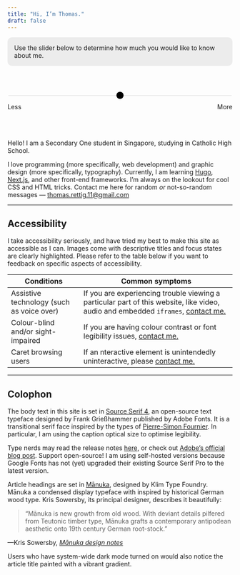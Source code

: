 ```yaml
---
title: "Hi, I’m Thomas."
draft: false
---
```

<style>
.about-slider-container {
	display: flex;
	flex-wrap: wrap;
	justify-content: space-between;
	margin: 4rem auto;
	width: 100%;
	font-family: var(--body-font);
}

.about-slider {
	-webkit-appearance: none;
    width: 100%;
    height: 1px;
    background: #ddd;
    outline: none;
}

.about-slider::-webkit-slider-thumb {
    -webkit-appearance: none;
    appearance: none;
    border-radius: 100%;
    width: 16px;
    height: 16px;
    background: black;
    cursor: grab;
}

.about-slider::-webkit-slider-thumb:hover {
	width: 20px;
	height: 20px;
	border-radius: 100%;
}


.about-slider-container input {
	margin-bottom: 1rem;
	width: 100%
}

.about-copy section {
	display: none
}

.about-copy section.visible {
	display: block
}

label {
	user-select: none;
	font-family: var(--code-font);
}

.background-box {
	border-radius: 10px;
	padding: 15px;
	background: #ececec;
}

@media (prefers-color-scheme: dark) {
	.about-slider::-webkit-slider-thumb {
		background: white;
	}

	.background-box {
		background: #113341;
	}
}

</style>

<p class="background-box">Use the slider below to determine how much you would like to know about me.</p>

<div class="about-slider-container">
  <input type="range" min="1" max="5" value="3" step="1" class="about-slider" id="aboutRange" role="slider">
  <label class="about-min">Less</label>
  <label class="about-max">More</label>
</div>

<div class="about-copy">
  <section value="1" style="font-size: 35px;user-select:none;">
    <p aria-label="Boy emoji, waving hand emoji, school building emoji, books emoji, and man technologist emoji">👦🏻👋🏻🏫📚👨🏻‍💻</p>
  </section>

  <section value="2">
    <p>Hi! I am a Secondary One student in Singapore. I love programming and graphic design. I am currently learning about web development. I have an email address: <a href="mailto:thomas.rettig.11@gmail.com">thomas.rettig.11@gmail.com</a></p>
  </section>

  <section value="3">
   	<p>Hello! I’m Thomas. I am a Secondary One student in Singapore. I love programming and graphic design. Currently, I am learning <a href="https://gohugo.io/">Hugo</a>, <a href="https://nextjs.org/">Next.js</a>, and other front-end frameworks. I’m always on the lookout for cool <smcp>CSS</smcp> and <smcp>HTML</smcp> tricks. You should probably contact him here for random <em>or</em> not-so-random messages — <a href="mailto:thomas.rettig.11@gmail.com">thomas.rettig.11@gmail.com</a></p>
  </section>

  <section class="visible" value="4">
   <p>Hello! I am a Secondary One student in Singapore, studying in Catholic High School.</p>
   <p>I love programming (more specifically, web development) and graphic design (more specifically, typography). Currently, I am learning <a href="https://gohugo.io/">Hugo</a>, <a href="https://nextjs.org/">Next.js</a>, and other front-end frameworks. I’m always on the lookout for cool <smcp>CSS</smcp> and <smcp>HTML</smcp> tricks. Contact me here for random <em>or</em> not-so-random messages — <a href="mailto:thomas.rettig.11@gmail.com">thomas.rettig.11@gmail.com</a></p>
  </section>

  <section value="5">
    <p>Hello! Thanks for sliding all the way to the end!</p>
    <p>I am a Secondary One student in Singapore, studying in Catholic High School. I love programming (more specifically, web development) and graphic design (more specifically, typography). I do not have a favourite typeface. Currently, I am learning <a href="https://gohugo.io/">Hugo</a>, <a href="https://nextjs.org/">Next.js</a>, and other front-end frameworks. I’m always on the lookout for cool <smcp>CSS</smcp> and <smcp>HTML</smcp> tricks.</p>
    <p>In school, I am in the Music Elective Programme <smcp>(MEP)</smcp>, which I enjoy thoroughly. My co-curricular activity is <smcp>ION</smcp>, which is an infocomm technology society. It’s fun, but also has its <a href="../posts/my-awful-cca-trainer/">downsides</a>. Contact me here for random <em>or</em> not-so-random messages — <a href="mailto:thomas.rettig.11@gmail.com">thomas.rettig.11@gmail.com</a>. If you’re interested in reading some stuff that I wrote, check my <a href="..">blog</a>.</p>
  </section>
</div>

<hr>

## Accessibility

I take accessibility seriously, and have tried my best to make this site as accessible as I can. Images come with descriptive titles and focus states are clearly highlighted. Please refer to the table below if you want to feedback on specific aspects of accessibility.

| Conditions                                | Common symptoms                                              |
| ----------------------------------------- | ------------------------------------------------------------ |
| Assistive technology (such as voice over) | If you are experiencing trouble viewing a particular part of this website, like video, audio and embedded ```iframes```, <a href="mailto:thomas.rettig.11@gmail.com" title="email link">contact me.</a> |
| Colour-blind and/or sight-impaired        | If you are having colour contrast or font legibility issues, <a href="mailto:thomas.rettig.11@gmail.com" title="email link">contact me.</a> |
| Caret browsing users                      | If an nteractive element is unintendedly uninteractive, please <a href="mailto:thomas.rettig.11@gmail.com" title="email link">contact me.</a> |

<hr>

## Colophon

The body text in this site is set in <smcp>[Source Serif 4](https://github.com/adobe-fonts/source-serif)</smcp>, an open-source text typeface designed by Frank Grießhammer published by Adobe Fonts. It is a transitional serif face inspired by the types of [Pierre-Simon Fournier](https://en.wikipedia.org/wiki/Pierre_Simon_Fournier). In particular, I am using the caption optical size to optimise legibility.

Type nerds may read the release notes [here](https://github.com/adobe-fonts/source-serif/releases/tag/4.004R), or check out [Adobe’s official blog post](https://blog.adobe.com/en/publish/2021/03/04/source-serif-gets-optical-sizes.html#gs.6de1ff). Support open-source! I am using self-hosted versions because Google Fonts has not (yet) upgraded their existing Source Serif Pro to the latest version.

Article headings are set in <smcp>[Mānuka](https://klim.co.nz/retail-fonts/manuka/)</smcp>, designed by Klim Type Foundry. <smcp>Mānuka</smcp> a condensed display typeface with inspired by historical German wood type. Kris Sowersby, its principal designer, describes it beautifully:

<blockquote>“Mānuka is new growth from old wood. With deviant details pilfered from Teutonic timber type, Mānuka grafts a contemporary antipodean aesthetic onto 19th century German root-stock.”</blockquote><figcaption>—Kris Sowersby, <cite><a href="">Mānuka design notes</a></cite></figcaption>

Users who have system-wide dark mode turned on would also notice the article title painted with a vibrant gradient.


  <script src="https://code.jquery.com/jquery-3.6.0.min.js"></script>
  <script>

var rangeSlider = function(){
  var slider = $('.about-slider-container'),
      range = $('.about-slider'),
      value = $('.about-slider__value');

  slider.each(function(){

    value.each(function(){
      var value = $(this).prev().attr('value');
      $(this).html(value);
    });

    range.on('input', function(){
      var currentValue = $(this).val()
      // var previousValue = parseInt($(this).val()) - 1
      // var nextValue = parseInt($(this).val()) + 1

      var currentSection = $("section[value='" + currentValue + "']")
      // var previousSection = $("section[value='" + previousValue + "']")
      // var nextSection = $("section[value='" + nextValue + "']")

      currentSection.addClass("visible");
      $("section").not(currentSection).removeClass("visible");
      // nextSection.removeClass("visible");
      // previousSection.removeClass("visible");
    });
  });
};

rangeSlider();
</script>